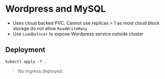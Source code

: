 # Wordpress and MySQL

* Uses cloud backed PVC. Cannot use replicas > 1 as most cloud block storage do not allow `ReadWriteMany`
* Use `LoadBalncer` to expose Wordpress service outside cluster

## Deployment

```
kubectl apply -f .
```

> No Ingress deployed.
